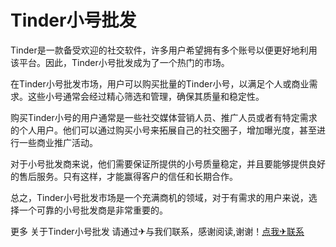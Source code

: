 # Tinder小号批发

Tinder是一款备受欢迎的社交软件，许多用户希望拥有多个账号以便更好地利用该平台。因此，Tinder小号批发成为了一个热门的市场。

在Tinder小号批发市场，用户可以购买批量的Tinder小号，以满足个人或商业需求。这些小号通常会经过精心筛选和管理，确保其质量和稳定性。

购买Tinder小号的用户通常是一些社交媒体营销人员、推广人员或者有特定需求的个人用户。他们可以通过购买小号来拓展自己的社交圈子，增加曝光度，甚至进行一些商业推广活动。

对于小号批发商来说，他们需要保证所提供的小号质量稳定，并且要能够提供良好的售后服务。只有这样，才能赢得客户的信任和长期合作。

总之，Tinder小号批发市场是一个充满商机的领域，对于有需求的用户来说，选择一个可靠的小号批发商是非常重要的。

更多 关于Tinder小号批发 请通过✈与我们联系，感谢阅读,谢谢！[点我✈联系](https://sms.k02.cc)